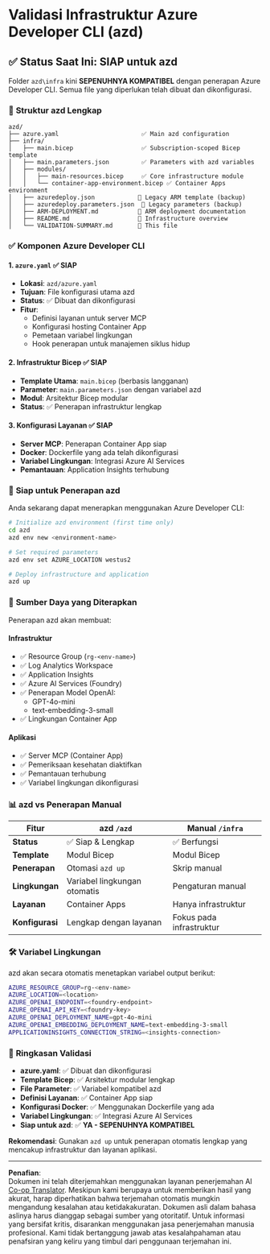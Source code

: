 <!--
CO_OP_TRANSLATOR_METADATA:
{
  "original_hash": "20ed201aa472e9936f4e0c5144626011",
  "translation_date": "2025-09-30T12:58:02+00:00",
  "source_file": "azd/infra/VALIDATION-SUMMARY.md",
  "language_code": "id"
}
-->
# Validasi Infrastruktur Azure Developer CLI (azd)

## ✅ **Status Saat Ini: SIAP untuk azd**

Folder `azd\infra` kini **SEPENUHNYA KOMPATIBEL** dengan penerapan Azure Developer CLI. Semua file yang diperlukan telah dibuat dan dikonfigurasi.

### 📁 **Struktur azd Lengkap**
```
azd/
├── azure.yaml                       ✅ Main azd configuration
├── infra/
│   ├── main.bicep                   ✅ Subscription-scoped Bicep template
│   ├── main.parameters.json         ✅ Parameters with azd variables
│   ├── modules/
│   │   ├── main-resources.bicep     ✅ Core infrastructure module
│   │   └── container-app-environment.bicep ✅ Container Apps environment
│   ├── azuredeploy.json            📄 Legacy ARM template (backup)
│   ├── azuredeploy.parameters.json  📄 Legacy parameters (backup)
│   ├── ARM-DEPLOYMENT.md           📄 ARM deployment documentation
│   ├── README.md                   📄 Infrastructure overview
│   └── VALIDATION-SUMMARY.md       📝 This file
```

### ✅ **Komponen Azure Developer CLI**

#### 1. `azure.yaml` ✅ **SIAP**
- **Lokasi**: `azd/azure.yaml`
- **Tujuan**: File konfigurasi utama azd
- **Status**: ✅ Dibuat dan dikonfigurasi
- **Fitur**:
  - Definisi layanan untuk server MCP
  - Konfigurasi hosting Container App
  - Pemetaan variabel lingkungan
  - Hook penerapan untuk manajemen siklus hidup

#### 2. **Infrastruktur Bicep** ✅ **SIAP**
- **Template Utama**: `main.bicep` (berbasis langganan)
- **Parameter**: `main.parameters.json` dengan variabel azd
- **Modul**: Arsitektur Bicep modular
- **Status**: ✅ Penerapan infrastruktur lengkap

#### 3. **Konfigurasi Layanan** ✅ **SIAP**
- **Server MCP**: Penerapan Container App siap
- **Docker**: Dockerfile yang ada telah dikonfigurasi
- **Variabel Lingkungan**: Integrasi Azure AI Services
- **Pemantauan**: Application Insights terhubung

### 🚀 **Siap untuk Penerapan azd**

Anda sekarang dapat menerapkan menggunakan Azure Developer CLI:

```bash
# Initialize azd environment (first time only)
cd azd
azd env new <environment-name>

# Set required parameters
azd env set AZURE_LOCATION westus2

# Deploy infrastructure and application
azd up
```

### 🎯 **Sumber Daya yang Diterapkan**

Penerapan azd akan membuat:

#### **Infrastruktur** 
- ✅ Resource Group (`rg-<env-name>`)
- ✅ Log Analytics Workspace
- ✅ Application Insights
- ✅ Azure AI Services (Foundry)
- ✅ Penerapan Model OpenAI:
  - GPT-4o-mini
  - text-embedding-3-small
- ✅ Lingkungan Container App

#### **Aplikasi**
- ✅ Server MCP (Container App)
- ✅ Pemeriksaan kesehatan diaktifkan
- ✅ Pemantauan terhubung
- ✅ Variabel lingkungan dikonfigurasi

### 📊 **azd vs Penerapan Manual**

| Fitur | azd `/azd` | Manual `/infra` |
|-------|------------|-----------------|
| **Status** | ✅ Siap & Lengkap | ✅ Berfungsi |
| **Template** | Modul Bicep | Modul Bicep |
| **Penerapan** | Otomasi `azd up` | Skrip manual |
| **Lingkungan** | Variabel lingkungan otomatis | Pengaturan manual |
| **Layanan** | Container Apps | Hanya infrastruktur |
| **Konfigurasi** | Lengkap dengan layanan | Fokus pada infrastruktur |

### 🛠️ **Variabel Lingkungan**

azd akan secara otomatis menetapkan variabel output berikut:

```bash
AZURE_RESOURCE_GROUP=rg-<env-name>
AZURE_LOCATION=<location>
AZURE_OPENAI_ENDPOINT=<foundry-endpoint>
AZURE_OPENAI_API_KEY=<foundry-key>
AZURE_OPENAI_DEPLOYMENT_NAME=gpt-4o-mini
AZURE_OPENAI_EMBEDDING_DEPLOYMENT_NAME=text-embedding-3-small
APPLICATIONINSIGHTS_CONNECTION_STRING=<insights-connection>
```

### 🚨 **Ringkasan Validasi**

- **azure.yaml**: ✅ Dibuat dan dikonfigurasi
- **Template Bicep**: ✅ Arsitektur modular lengkap
- **File Parameter**: ✅ Variabel kompatibel azd
- **Definisi Layanan**: ✅ Container App siap
- **Konfigurasi Docker**: ✅ Menggunakan Dockerfile yang ada
- **Variabel Lingkungan**: ✅ Integrasi Azure AI Services
- **Siap untuk azd**: ✅ **YA - SEPENUHNYA KOMPATIBEL**

**Rekomendasi**: Gunakan `azd up` untuk penerapan otomatis lengkap yang mencakup infrastruktur dan layanan aplikasi.

---

**Penafian**:  
Dokumen ini telah diterjemahkan menggunakan layanan penerjemahan AI [Co-op Translator](https://github.com/Azure/co-op-translator). Meskipun kami berupaya untuk memberikan hasil yang akurat, harap diperhatikan bahwa terjemahan otomatis mungkin mengandung kesalahan atau ketidakakuratan. Dokumen asli dalam bahasa aslinya harus dianggap sebagai sumber yang otoritatif. Untuk informasi yang bersifat kritis, disarankan menggunakan jasa penerjemahan manusia profesional. Kami tidak bertanggung jawab atas kesalahpahaman atau penafsiran yang keliru yang timbul dari penggunaan terjemahan ini.